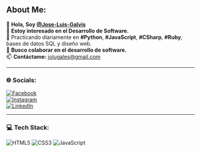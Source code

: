 ## About Me:
👋 **Hola, Soy [@Jose-Luis-Galvis](https://github.com/Jose-Luis-Galvis)**  
👀 **Estoy interesado en el Desarrollo de Software.**  
🌱 Practicando diariamente en **#Python**, **#JavaScript**, **#CSharp**, **#Ruby**, bases de datos SQL y diseño web.  
💞️ **Busco colaborar en el desarrollo de software.**  
📫 **Contáctame:** [jolugales@gmail.com](mailto:jolugales@gmail.com)

---

### 🌐 Socials:
[![Facebook](https://img.shields.io/badge/Facebook-1877F2?style=for-the-badge&logo=facebook&logoColor=white)](https://facebook.com)  
[![Instagram](https://img.shields.io/badge/Instagram-E4405F?style=for-the-badge&logo=instagram&logoColor=white)](https://instagram.com)  
[![LinkedIn](https://img.shields.io/badge/LinkedIn-0077B5?style=for-the-badge&logo=linkedin&logoColor=white)](https://linkedin.com)

---

### 💻 Tech Stack:
![HTML5](https://img.shields.io/badge/HTML5-E34F26?style=for-the-badge&logo=html5&logoColor=white)
![CSS3](https://img.shields.io/badge/CSS3-1572B6?style=for-the-badge&logo=css3&logoColor=white)
![JavaScript](https://img.shields.io/badge/JavaScript-F7DF1E?style=for-the-badge&logo=javascript&logoColor=black)
